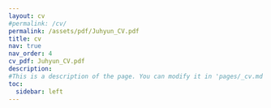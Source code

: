 ```yaml
---
layout: cv
#permalink: /cv/
permalink: /assets/pdf/Juhyun_CV.pdf
title: cv
nav: true
nav_order: 4
cv_pdf: Juhyun_CV.pdf
description: 
#This is a description of the page. You can modify it in 'pages/_cv.md'. You can also change or remove the top pdf download button.
toc:
  sidebar: left
---
```

